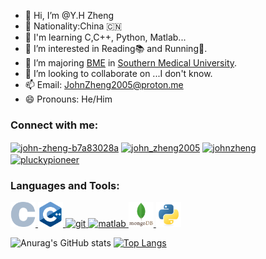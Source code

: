 - 👋 Hi, I’m @Y.H Zheng
- 🚩 Nationality:China 🇨🇳
- 📖 I'm learning C,C++, Python, Matlab...
- 👀 I’m interested in Reading📚️ and Running🏃.  
- 🌱 I’m majoring [BME](https://en.wikipedia.org/wiki/Biomedical_engineering) in [Southern Medical University](https://www.smu.edu.cn/).
- 💞️ I’m looking to collaborate on ...I don't know.
- 📫 Email: JohnZheng2005@proton.me
- 😄 Pronouns: He/Him

<h3 align="left">Connect with me:</h3>
<p align="left">
<a href="https://linkedin.com/in/john-zheng-b7a83028a" target="blank"><img align="center" src="https://raw.githubusercontent.com/rahuldkjain/github-profile-readme-generator/master/src/images/icons/Social/linked-in-alt.svg" alt="john-zheng-b7a83028a" height="30" width="40" /></a>
<a href="https://instagram.com/john_zheng2005" target="blank"><img align="center" src="https://raw.githubusercontent.com/rahuldkjain/github-profile-readme-generator/master/src/images/icons/Social/instagram.svg" alt="john_zheng2005" height="30" width="40" /></a>
<a href="https://codeforces.com/profile/johnzheng" target="blank"><img align="center" src="https://raw.githubusercontent.com/rahuldkjain/github-profile-readme-generator/master/src/images/icons/Social/codeforces.svg" alt="johnzheng" height="30" width="40" /></a>
<a href="https://www.leetcode.com/pluckypioneer" target="blank"><img align="center" src="https://raw.githubusercontent.com/rahuldkjain/github-profile-readme-generator/master/src/images/icons/Social/leet-code.svg" alt="pluckypioneer" height="30" width="40" /></a>
</p>

<h3 align="left">Languages and Tools:</h3>
<p align="left"> <a href="https://www.cprogramming.com/" target="_blank" rel="noreferrer"> <img src="https://raw.githubusercontent.com/devicons/devicon/master/icons/c/c-original.svg" alt="c" width="40" height="40"/> </a> <a href="https://www.w3schools.com/cpp/" target="_blank" rel="noreferrer"> <img src="https://raw.githubusercontent.com/devicons/devicon/master/icons/cplusplus/cplusplus-original.svg" alt="cplusplus" width="40" height="40"/> </a> <a href="https://git-scm.com/" target="_blank" rel="noreferrer"> <img src="https://www.vectorlogo.zone/logos/git-scm/git-scm-icon.svg" alt="git" width="40" height="40"/> </a> <a href="https://www.mathworks.com/" target="_blank" rel="noreferrer"> <img src="https://upload.wikimedia.org/wikipedia/commons/2/21/Matlab_Logo.png" alt="matlab" width="40" height="40"/> </a> <a href="https://www.mongodb.com/" target="_blank" rel="noreferrer"> <img src="https://raw.githubusercontent.com/devicons/devicon/master/icons/mongodb/mongodb-original-wordmark.svg" alt="mongodb" width="40" height="40"/> </a> <a href="https://www.python.org" target="_blank" rel="noreferrer"> <img src="https://raw.githubusercontent.com/devicons/devicon/master/icons/python/python-original.svg" alt="python" width="40" height="40"/> </a> </p>


![Anurag's GitHub stats](https://github-readme-stats.vercel.app/api?username=pluckypioneer&bg_color=30,e96443,904e95&title_color=fff&text_color=fff)
[![Top Langs](https://github-readme-stats.vercel.app/api/top-langs/?username=pluckypioneer&size_weight=0.5&count_weight=0.5&langs_count=8)](https://github.com/anuraghazra/github-readme-stats)
